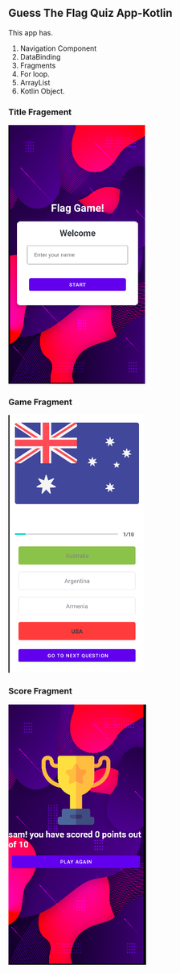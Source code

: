 ## Guess The Flag Quiz App-Kotlin 

This app has. 

1. Navigation Component
2. DataBinding
3. Fragments
4. For loop. 
5. ArrayList
6. Kotlin Object. 

### Title Fragement
![](images/1.png)

### Game Fragment
![](images/2.png)

### Score Fragment
![](images/3.png)
